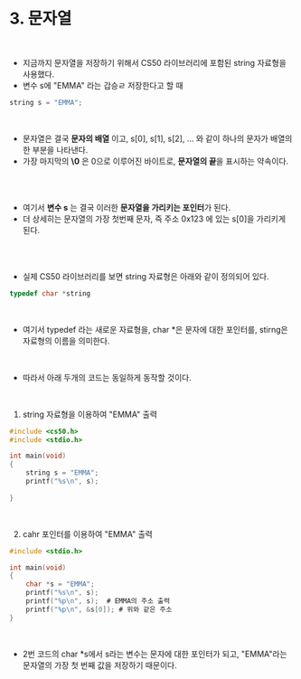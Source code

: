 # 3. 문자열

<br/>

- 지금까지 문자열을 저장하기 위해서 CS50 라이브러리에 포함된 string 자료형을 사용했다.
- 변수 s에 "EMMA" 라는 갑승ㄹ 저장한다고 할 때

```c
string s = "EMMA";
```



<br/>

- 문자열은 결국 **문자의 배열** 이고, s[0], s[1], s[2], ... 와 같이 하나의 문자가 배열의 한 부분을 나타낸다.
- 가장 마지막의 **\\0** 은 0으로 이루어진 바이트로, **문자열의 끝**을 표시하는 약속이다.

<br/>



<br/>

- 여기서 **변수 s** 는 결국 이러한 **문자열을 가리키는 포인터**가 된다.
- 더 상세히는 문자열의 가장 첫번째 문자, 즉 주소 0x123 에 있는 s[0]을 가리키게 된다.

<br/>



<br/>

- 실제 CS50 라이브러리를 보면 string 자료형은 아래와 같이 정의되어 있다.

```c
typedef char *string
```



<br/>

- 여기서 typedef 라는 새로운 자료형을, char *은 문자에 대한 포인터를, stirng은 자료형의 이름을 의미한다.



<br/>

- 따라서 아래 두개의 코드는 동일하게 동작할 것이다.



<br/>

1. string 자료형을 이용하여 "EMMA" 출력

```c
#include <cs50.h>
#include <stdio.h>

int main(void) 
{
    string s = "EMMA";
    printf("%s\n", s);
        
}
```



<br/>

2. cahr 포인터를 이용하여 "EMMA" 출력

```c
#include <stdio.h>

int main(void)
{
    char *s = "EMMA";
    printf("%s\n", s);
    printf("%p\n", s); 	# EMMA의 주소 출력
    printf("%p\n", &s[0]); # 위와 같은 주소
}
```



<br/>

- 2번 코드의 char *s에서 s라는 변수는 문자에 대한 포인터가 되고, "EMMA"라는 문자열의 가장 첫 번째 값을 저장하기 때문이다.









<br/><br/>